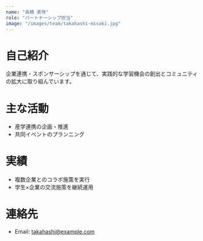 ```yaml
---
name: "高橋 美咲"
role: "パートナーシップ担当"
image: "/images/team/takahashi-misaki.jpg"
---
```


# 自己紹介

企業連携・スポンサーシップを通じて、実践的な学習機会の創出とコミュニティの拡大に取り組んでいます。

# 主な活動

- 産学連携の企画・推進
- 共同イベントのプランニング

# 実績

- 複数企業とのコラボ施策を実行
- 学生×企業の交流施策を継続運用

# 連絡先

- Email: takahashi@example.com
